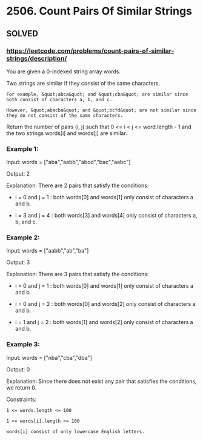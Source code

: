 # 2506. Count Pairs Of Similar Strings

## SOLVED
### https://leetcode.com/problems/count-pairs-of-similar-strings/description/
You are given a 0-indexed string array words.



Two strings are similar if they consist of the same characters.





	For example, &quot;abca&quot; and &quot;cba&quot; are similar since both consist of characters a, b, and c.

	However, &quot;abacba&quot; and &quot;bcfd&quot; are not similar since they do not consist of the same characters.





Return the number of pairs (i, j) such that 0 <= i < j <= word.length - 1 and the two strings words[i] and words[j] are similar.





### Example 1:





Input: words = [&quot;aba&quot;,&quot;aabb&quot;,&quot;abcd&quot;,&quot;bac&quot;,&quot;aabc&quot;]


Output: 2



Explanation: There are 2 pairs that satisfy the conditions:

- i = 0 and j = 1 : both words[0] and words[1] only consist of characters a and b. 

- i = 3 and j = 4 : both words[3] and words[4] only consist of characters a, b, and c. 





### Example 2:





Input: words = [&quot;aabb&quot;,&quot;ab&quot;,&quot;ba&quot;]


Output: 3



Explanation: There are 3 pairs that satisfy the conditions:

- i = 0 and j = 1 : both words[0] and words[1] only consist of characters a and b. 

- i = 0 and j = 2 : both words[0] and words[2] only consist of characters a and b.

- i = 1 and j = 2 : both words[1] and words[2] only consist of characters a and b.





### Example 3:





Input: words = [&quot;nba&quot;,&quot;cba&quot;,&quot;dba&quot;]


Output: 0



Explanation: Since there does not exist any pair that satisfies the conditions, we return 0.





Constraints:





	1 <= words.length <= 100

	1 <= words[i].length <= 100

	words[i] consist of only lowercase English letters.



